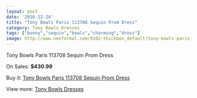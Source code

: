 ```yaml
---
layout: post
date: '2016-12-24'
title: "Tony Bowls Paris 113708 Sequin Prom Dress"
category: Tony Bowls Dresses
tags: ["bonny","sequin","bowls","charming","dress"]
image: http://www.neoformal.com/9102-thickbox_default/tony-bowls-paris-113708-sequin-prom-dress.jpg
---
```

Tony Bowls Paris 113708 Sequin Prom Dress

On Sales: **$430.99**
<a href="https://www.neoformal.com/en/tony-bowls-dresses/3175-tony-bowls-paris-113708-sequin-prom-dress.html"><amp-img layout="responsive" width="600" height="600" src="//www.neoformal.com/9102-thickbox_default/tony-bowls-paris-113708-sequin-prom-dress.jpg" alt="Tony Bowls Paris 113708 Sequin Prom Dress 0" /></a>
<a href="https://www.neoformal.com/en/tony-bowls-dresses/3175-tony-bowls-paris-113708-sequin-prom-dress.html"><amp-img layout="responsive" width="600" height="600" src="//www.neoformal.com/9103-thickbox_default/tony-bowls-paris-113708-sequin-prom-dress.jpg" alt="Tony Bowls Paris 113708 Sequin Prom Dress 1" /></a>
<a href="https://www.neoformal.com/en/tony-bowls-dresses/3175-tony-bowls-paris-113708-sequin-prom-dress.html"><amp-img layout="responsive" width="600" height="600" src="//www.neoformal.com/9104-thickbox_default/tony-bowls-paris-113708-sequin-prom-dress.jpg" alt="Tony Bowls Paris 113708 Sequin Prom Dress 2" /></a>
<a href="https://www.neoformal.com/en/tony-bowls-dresses/3175-tony-bowls-paris-113708-sequin-prom-dress.html"><amp-img layout="responsive" width="600" height="600" src="//www.neoformal.com/9105-thickbox_default/tony-bowls-paris-113708-sequin-prom-dress.jpg" alt="Tony Bowls Paris 113708 Sequin Prom Dress 3" /></a>

Buy it: [Tony Bowls Paris 113708 Sequin Prom Dress](https://www.neoformal.com/en/tony-bowls-dresses/3175-tony-bowls-paris-113708-sequin-prom-dress.html "Tony Bowls Paris 113708 Sequin Prom Dress")

View more: [Tony Bowls Dresses](https://www.neoformal.com/en/33-tony-bowls-dresses "Tony Bowls Dresses")